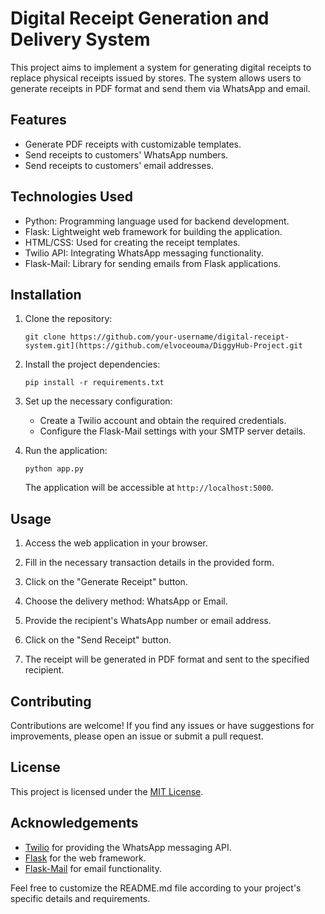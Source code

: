 # Digital Receipt Generation and Delivery System

This project aims to implement a system for generating digital receipts to replace physical receipts issued by stores. The system allows users to generate receipts in PDF format and send them via WhatsApp and email.

## Features

- Generate PDF receipts with customizable templates.
- Send receipts to customers' WhatsApp numbers.
- Send receipts to customers' email addresses.

## Technologies Used

- Python: Programming language used for backend development.
- Flask: Lightweight web framework for building the application.
- HTML/CSS: Used for creating the receipt templates.
- Twilio API: Integrating WhatsApp messaging functionality.
- Flask-Mail: Library for sending emails from Flask applications.

## Installation

1. Clone the repository:

   ```shell
   git clone https://github.com/your-username/digital-receipt-system.git](https://github.com/elvoceouma/DiggyHub-Project.git
   ```

2. Install the project dependencies:

   ```shell
   pip install -r requirements.txt
   ```

3. Set up the necessary configuration:

   - Create a Twilio account and obtain the required credentials.
   - Configure the Flask-Mail settings with your SMTP server details.

4. Run the application:

   ```shell
   python app.py
   ```

   The application will be accessible at `http://localhost:5000`.

## Usage

1. Access the web application in your browser.

2. Fill in the necessary transaction details in the provided form.

3. Click on the "Generate Receipt" button.

4. Choose the delivery method: WhatsApp or Email.

5. Provide the recipient's WhatsApp number or email address.

6. Click on the "Send Receipt" button.

7. The receipt will be generated in PDF format and sent to the specified recipient.

## Contributing

Contributions are welcome! If you find any issues or have suggestions for improvements, please open an issue or submit a pull request.

## License

This project is licensed under the [MIT License](LICENSE).

## Acknowledgements

- [Twilio](https://www.twilio.com/) for providing the WhatsApp messaging API.
- [Flask](https://flask.palletsprojects.com/) for the web framework.
- [Flask-Mail](https://pythonhosted.org/Flask-Mail/) for email functionality.

Feel free to customize the README.md file according to your project's specific details and requirements.
